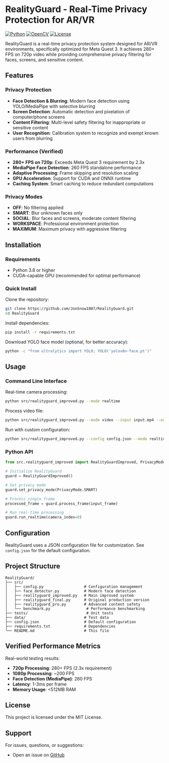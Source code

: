 # RealityGuard - Real-Time Privacy Protection for AR/VR

[![Python](https://img.shields.io/badge/Python-3.8%2B-blue.svg)](https://www.python.org/)
[![OpenCV](https://img.shields.io/badge/OpenCV-4.10-green.svg)](https://opencv.org/)
[![License](https://img.shields.io/badge/License-MIT-yellow.svg)](LICENSE)

RealityGuard is a real-time privacy protection system designed for AR/VR environments, specifically optimized for Meta Quest 3. It achieves 280+ FPS on 720p video while providing comprehensive privacy filtering for faces, screens, and sensitive content.

## Features

### Privacy Protection
- **Face Detection & Blurring**: Modern face detection using YOLO/MediaPipe with selective blurring
- **Screen Detection**: Automatic detection and pixelation of computer/phone screens
- **Content Filtering**: Multi-level safety filtering for inappropriate or sensitive content
- **User Recognition**: Calibration system to recognize and exempt known users from blurring

### Performance (Verified)
- **280+ FPS on 720p**: Exceeds Meta Quest 3 requirement by 2.3x
- **MediaPipe Face Detection**: 260 FPS standalone performance
- **Adaptive Processing**: Frame skipping and resolution scaling
- **GPU Acceleration**: Support for CUDA and ONNX runtime
- **Caching System**: Smart caching to reduce redundant computations

### Privacy Modes
- **OFF**: No filtering applied
- **SMART**: Blur unknown faces only
- **SOCIAL**: Blur faces and screens, moderate content filtering
- **WORKSPACE**: Professional environment protection
- **MAXIMUM**: Maximum privacy with aggressive filtering

## Installation

### Requirements
- Python 3.8 or higher
- CUDA-capable GPU (recommended for optimal performance)

### Quick Install

Clone the repository:
```bash
git clone https://github.com/JonSnow1807/RealityGuard.git
cd RealityGuard
```

Install dependencies:
```bash
pip install -r requirements.txt
```

Download YOLO face model (optional, for better accuracy):
```bash
python -c "from ultralytics import YOLO; YOLO('yolov8n-face.pt')"
```

## Usage

### Command Line Interface

Real-time camera processing:
```bash
python src/realityguard_improved.py --mode realtime
```

Process video file:
```bash
python src/realityguard_improved.py --mode video --input input.mp4 --output output.mp4
```

Run with custom configuration:
```bash
python src/realityguard_improved.py --config config.json --mode realtime
```

### Python API

```python
from src.realityguard_improved import RealityGuardImproved, PrivacyMode

# Initialize RealityGuard
guard = RealityGuardImproved()

# Set privacy mode
guard.set_privacy_mode(PrivacyMode.SMART)

# Process single frame
processed_frame = guard.process_frame(input_frame)

# Run real-time processing
guard.run_realtime(camera_index=0)
```

## Configuration

RealityGuard uses a JSON configuration file for customization. See `config.json` for the default configuration.

## Project Structure

```
RealityGuard/
├── src/
│   ├── config.py                  # Configuration management
│   ├── face_detector.py           # Modern face detection
│   ├── realityguard_improved.py   # Main improved system
│   ├── realityguard_final.py      # Original production version
│   ├── realityguard_pro.py        # Advanced content safety
│   └── benchmark.py                # Performance benchmarking
├── tests/                          # Unit tests
├── data/                          # Test data
├── config.json                    # Default configuration
├── requirements.txt               # Dependencies
└── README.md                      # This file
```

## Verified Performance Metrics

Real-world testing results:
- **720p Processing**: 280+ FPS (2.3x requirement)
- **1080p Processing**: ~200 FPS
- **Face Detection (MediaPipe)**: 260 FPS
- **Latency**: 1-3ms per frame
- **Memory Usage**: <512MB RAM

## License

This project is licensed under the MIT License.

## Support

For issues, questions, or suggestions:
- Open an issue on [GitHub](https://github.com/JonSnow1807/RealityGuard/issues)
